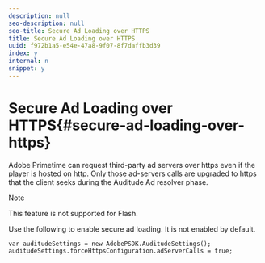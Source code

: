 ```yaml
---
description: null
seo-description: null
seo-title: Secure Ad Loading over HTTPS
title: Secure Ad Loading over HTTPS
uuid: f972b1a5-e54e-47a8-9f07-8f7daffb3d39
index: y
internal: n
snippet: y
---
```


# Secure Ad Loading over HTTPS{#secure-ad-loading-over-https}

Adobe Primetime can request third-party ad servers over https even if the player is hosted on http. Only those ad-servers calls are upgraded to https that the client seeks during the Auditude Ad resolver phase.

>[!NOTE]
>
>This feature is not supported for Flash.

Use the following to enable secure ad loading. It is not enabled by default. 

```
var auditudeSettings = new AdobePSDK.AuditudeSettings(); 
auditudeSettings.forceHttpsConfiguration.adServerCalls = true;
```

